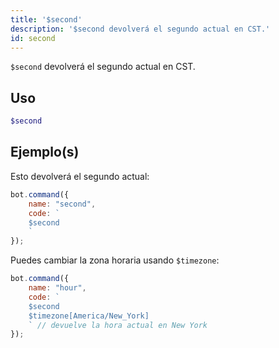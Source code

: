 ```yaml
---
title: '$second'
description: '$second devolverá el segundo actual en CST.'
id: second
---
```


`$second` devolverá el segundo actual en CST.

## Uso

```php
$second
```

## Ejemplo(s)

Esto devolverá el segundo actual:

```javascript
bot.command({
    name: "second",
    code: `
    $second
    `
});
```

Puedes cambiar la zona horaria usando `$timezone`:

```javascript
bot.command({
    name: "hour",
    code: `
    $second 
    $timezone[America/New_York]
    ` // devuelve la hora actual en New York
});
```